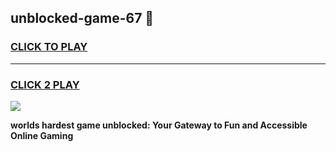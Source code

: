 
## unblocked-game-67 👋
<h3>
<a href="https://premium.freeplayer.one?title=unblocked-game-67&ref=14F">CLICK TO PLAY</a></h3>
<hr>

<h3>
<a href="https://premium.freeplayer.one?title=unblocked-game-67&ref=14F">CLICK 2 PLAY</a>
  
</h3>

<a href="https://premium.freeplayer.one?title=unblocked-game-67&ref=12F/"><img src="https://clearcache.store/games.png"></a>


**worlds hardest game unblocked: Your Gateway to Fun and Accessible Online Gaming**
